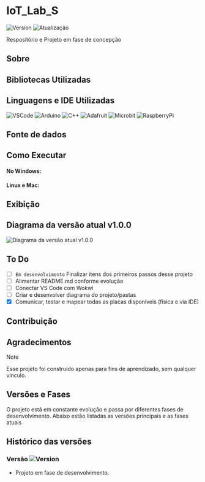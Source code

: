 # IoT_Lab_S
![Version](https://img.shields.io/badge/Vers%C3%A3o-1.0.0-blue.svg)
![Atualização](https://img.shields.io/badge/Atualiza%C3%A7%C3%A3o-06/02/2024-green.svg)

Respositório e Projeto em fase de concepção

## Sobre

## Bibliotecas Utilizadas

## Linguagens e IDE Utilizadas
![VSCode](https://img.shields.io/badge/Visual_Studio_Code-0078D4?style=for-the-badge&logo=visual%20studio%20code&logoColor=white)
![Arduino](https://img.shields.io/badge/Arduino_IDE-00979D?style=for-the-badge&logo=arduino&logoColor=white)
![C++](https://img.shields.io/badge/C%2B%2B-00599C?style=for-the-badge&logo=c%2B%2B&logoColor=white)
![Adafruit](https://img.shields.io/badge/adafruit-000000?style=for-the-badge&logo=adafruit&logoColor=white)
![Microbit](https://img.shields.io/badge/espressif-E7352C?style=for-the-badge&logo=espressif&logoColor=white)
![RaspberryPi](https://img.shields.io/badge/Raspberry%20Pi-A22846?style=for-the-badge&logo=Raspberry%20Pi&logoColor=white)

## Fonte de dados

## Como Executar

#### No Windows:

#### Linux e Mac:

## Exibição

## Diagrama da versão atual v1.0.0
![Diagrama da versão atual v1.0.0](https://github.com/Rafabs/IoT_Lab_S/blob/main/Diagrama/diagrama_v1.0.0.png)

## To Do
- [ ] ```Em desenvolvimento``` Finalizar itens dos primeiros passos desse projeto
- [ ] Alimentar README.md conforme evolução
- [ ] Conectar VS Code com Wokwi
- [ ] Criar e desenvolver diagrama do projeto/pastas
- [x] Comunicar, testar e mapear todas as placas disponíveis (física e via IDE)
## Contribuição

## Agradecimentos

> [!NOTE]
> Esse projeto foi construído apenas para fins de aprendizado, sem qualquer vínculo.

## Versões e Fases

O projeto está em constante evolução e passa por diferentes fases de desenvolvimento. Abaixo estão listadas as versões principais e as fases atuais

## Histórico das versões

### Versão ![Version](https://img.shields.io/badge/1.0.0-yellow.svg)

- Projeto em fase de desenvolvimento.